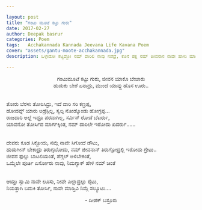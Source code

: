 ```yaml
---

layout: post
title: "ಗಂಟು ಮೂಟೆ ಕಟ್ಟು ಗುರು"
date: 2017-02-27
author: Deepak basrur
categories: Poem
tags:	Acchakannada Kannada Jeevana Life Kavana Poem
cover: "assets/gantu-moote-acchakannada.jpg"
description: ಒಳ್ಳೇದೋ ಕೆಟ್ಟದ್ದೋ ನಮ್ ದಾರಿಲಿ ನಾವು ನಡೆದ್ರೆ, ಕೊನೆ ಪಕ್ಷ ನಮ್ ಜೀವನಾನ ನಾವೇ ಹಾಳು ಮಾಡಿಕೊಂಡ್ವಿ ಎನ್ನೋ ಸಮಾಧಾನ ಆದರೂ ಇರುತ್ತೆ....

---
```


<p align ="center">ಗಂಟುಮೂಟೆ ಕಟ್ಟು ಗುರು, ಜೀವನ ಯಾಕೊ ಬೇಜಾರು<br>
ಹುಡುಕು ಬೇರೆ ಏನಾದ್ರು, ಮುಂದೆ ಯಾವ್ದು ಹೊಸ ಊರು..<br><br>

ತೋರು ಬೆರಳು ತೋರಿಸಿದ್ರು, ಇದೆ ದಾರಿ ಸರಿ ಕಣ್ರಪ್ಪ,<br>
ಹೋದವ್ನ್ ಯಾರು ಅಡ್ರೆಸ್ಗಿಲ್ಲ, ಸ್ವಲ್ಪ ನೋಡ್ಕೊಂಡು ಹೋಗ್ರಪ್ಪ...<br>
ರಾಜದಾರಿ ಅಲ್ದೆ ಇದ್ರೂ ಪರವಾಗಿಲ್ಲ, ಸರ್ವಿಸ್ ರೋಡೆ ಬೆಟರ್ರು,<br>
ಯಾವನೋ ತೋರ್ಸಿದ ಮಾರ್ಗಕ್ಕಿಂತ, ನಮ್ ದಾರಿಲೇ ಇರೋದು ಖದರ್ರು......<br><br>

ದೇವರು ಕೂಡ ಸಿಕ್ಬೋದು, ನಮ್ಗೆ ನಾವೇ ಸಿಗೋದೆ ಡೌಟು,<br>
ಹುಡುಗೀನ್ ಬೇಕಾದ್ರು ತಿರುಗ್ಸಬೋದು, ನಮ್ ಜೀವನಾನ್ ತಿರುಗ್ಸೋದ್ರಲ್ಲಿ ಇರೋದು ಗ್ರೇಟು..<br>
ಜೀವನ ಫುಲ್ಲು ಬಾಟಲಿಯಂತೆ, ಪೆಗ್ಗಲ್ ಅಳಿಬೇಕಂತೆ,<br>
ಒಮ್ಮೆಲೇ ಪೂರ್ತಿ ಏರ್ಸೋರು ನಾವು, ನಿಮಗ್ಯಾಕ್ ಹೇಳಿ ನಮ್ ಚಿಂತೆ<br><br>

ಆಯ್ತು ಸ್ವಾಮಿ ನಾವೇ ಲೂಸು, ನೀವೇ ಎಲ್ಲಾದ್ರಲ್ಲು ರೈಟು,<br>
ನಿಯತ್ತಾಗಿ ಬದುಕಿ ತೋರ್ಸಿ, ನಾವೇ ಮಾಡ್ತಿವಿ ನಿಮ್ಗೆ ಸಲ್ಯೂಟು....</p>
<p align ="center">- ದೀಪಕ್ ಬಸ್ರೂರು </p>
